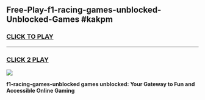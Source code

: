
## Free-Play-f1-racing-games-unblocked-Unblocked-Games #kakpm
<h3>
<a href="https://news.freeplayer.one?title=f1-racing-games-unblocked&ref=8M">CLICK TO PLAY</a></h3>
<hr>

<h3>
<a href="https://news.freeplayer.one?title=f1-racing-games-unblocked&ref=8M">CLICK 2 PLAY</a>
  
</h3>

<a href="https://news.freeplayer.one?title=f1-racing-games-unblocked&ref=8M"><img src="https://clearcache.store/games.png"></a>


**f1-racing-games-unblocked games unblocked: Your Gateway to Fun and Accessible Online Gaming**
